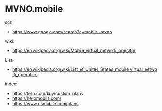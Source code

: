 # MVNO.mobile
sch:
- https://www.google.com/search?q=mobile+mvno

wiki:
- https://en.wikipedia.org/wiki/Mobile_virtual_network_operator

List:
- https://en.wikipedia.org/wiki/List_of_United_States_mobile_virtual_network_operators

index:
- https://tello.com/buy/custom_plans
- https://hellomobile.com/
- https://www.usmobile.com/plans
